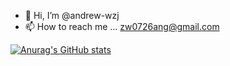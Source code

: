 - 👋 Hi, I’m @andrew-wzj
- 📫 How to reach me ... zw0726ang@gmail.com

[![Anurag's GitHub stats](https://github-readme-stats.vercel.app/api?username=andrew_wzj)](https://github.com/anuraghazra/github-readme-stats)
